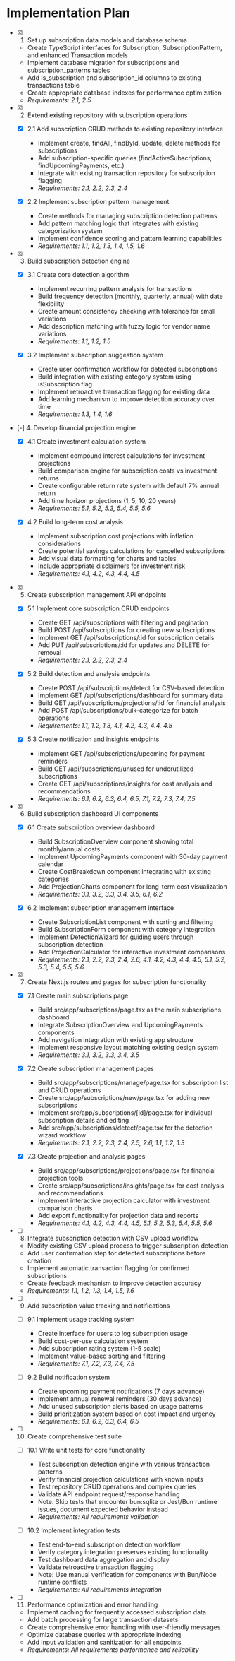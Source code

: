 # Implementation Plan

- [x]   1. Set up subscription data models and database schema

    - Create TypeScript interfaces for Subscription, SubscriptionPattern, and enhanced Transaction models
    - Implement database migration for subscriptions and subscription_patterns tables
    - Add is_subscription and subscription_id columns to existing transactions table
    - Create appropriate database indexes for performance optimization
    - _Requirements: 2.1, 2.5_

- [x]   2. Extend existing repository with subscription operations

    - [x] 2.1 Add subscription CRUD methods to existing repository interface

        - Implement create, findAll, findById, update, delete methods for subscriptions
        - Add subscription-specific queries (findActiveSubscriptions, findUpcomingPayments, etc.)
        - Integrate with existing transaction repository for subscription flagging
        - _Requirements: 2.1, 2.2, 2.3, 2.4_

    - [x] 2.2 Implement subscription pattern management
        - Create methods for managing subscription detection patterns
        - Add pattern matching logic that integrates with existing categorization system
        - Implement confidence scoring and pattern learning capabilities
        - _Requirements: 1.1, 1.2, 1.3, 1.4, 1.5, 1.6_

- [x]   3. Build subscription detection engine

    - [x] 3.1 Create core detection algorithm

        - Implement recurring pattern analysis for transactions
        - Build frequency detection (monthly, quarterly, annual) with date flexibility
        - Create amount consistency checking with tolerance for small variations
        - Add description matching with fuzzy logic for vendor name variations
        - _Requirements: 1.1, 1.2, 1.5_

    - [x] 3.2 Implement subscription suggestion system
        - Create user confirmation workflow for detected subscriptions
        - Build integration with existing category system using isSubscription flag
        - Implement retroactive transaction flagging for existing data
        - Add learning mechanism to improve detection accuracy over time
        - _Requirements: 1.3, 1.4, 1.6_

- [-] 4. Develop financial projection engine

    - [x] 4.1 Create investment calculation system

        - Implement compound interest calculations for investment projections
        - Build comparison engine for subscription costs vs investment returns
        - Create configurable return rate system with default 7% annual return
        - Add time horizon projections (1, 5, 10, 20 years)
        - _Requirements: 5.1, 5.2, 5.3, 5.4, 5.5, 5.6_

    - [x] 4.2 Build long-term cost analysis
        - Implement subscription cost projections with inflation considerations
        - Create potential savings calculations for cancelled subscriptions
        - Add visual data formatting for charts and tables
        - Include appropriate disclaimers for investment risk
        - _Requirements: 4.1, 4.2, 4.3, 4.4, 4.5_

- [x]   5. Create subscription management API endpoints

    - [x] 5.1 Implement core subscription CRUD endpoints

        - Create GET /api/subscriptions with filtering and pagination
        - Build POST /api/subscriptions for creating new subscriptions
        - Implement GET /api/subscriptions/:id for subscription details
        - Add PUT /api/subscriptions/:id for updates and DELETE for removal
        - _Requirements: 2.1, 2.2, 2.3, 2.4_

    - [x] 5.2 Build detection and analysis endpoints

        - Create POST /api/subscriptions/detect for CSV-based detection
        - Implement GET /api/subscriptions/dashboard for summary data
        - Build GET /api/subscriptions/projections/:id for financial analysis
        - Add POST /api/subscriptions/bulk-categorize for batch operations
        - _Requirements: 1.1, 1.2, 1.3, 4.1, 4.2, 4.3, 4.4, 4.5_

    - [x] 5.3 Create notification and insights endpoints
        - Implement GET /api/subscriptions/upcoming for payment reminders
        - Build GET /api/subscriptions/unused for underutilized subscriptions
        - Create GET /api/subscriptions/insights for cost analysis and recommendations
        - _Requirements: 6.1, 6.2, 6.3, 6.4, 6.5, 7.1, 7.2, 7.3, 7.4, 7.5_

- [x]   6. Build subscription dashboard UI components

    - [x] 6.1 Create subscription overview dashboard

        - Build SubscriptionOverview component showing total monthly/annual costs
        - Implement UpcomingPayments component with 30-day payment calendar
        - Create CostBreakdown component integrating with existing categories
        - Add ProjectionCharts component for long-term cost visualization
        - _Requirements: 3.1, 3.2, 3.3, 3.4, 3.5, 6.1, 6.2_

    - [x] 6.2 Implement subscription management interface
        - Create SubscriptionList component with sorting and filtering
        - Build SubscriptionForm component with category integration
        - Implement DetectionWizard for guiding users through subscription detection
        - Add ProjectionCalculator for interactive investment comparisons
        - _Requirements: 2.1, 2.2, 2.3, 2.4, 2.6, 4.1, 4.2, 4.3, 4.4, 4.5, 5.1, 5.2, 5.3, 5.4, 5.5, 5.6_

- [x]   7. Create Next.js routes and pages for subscription functionality

    - [x] 7.1 Create main subscriptions page

        - Build src/app/subscriptions/page.tsx as the main subscriptions dashboard
        - Integrate SubscriptionOverview and UpcomingPayments components
        - Add navigation integration with existing app structure
        - Implement responsive layout matching existing design system
        - _Requirements: 3.1, 3.2, 3.3, 3.4, 3.5_

    - [x] 7.2 Create subscription management pages

        - Build src/app/subscriptions/manage/page.tsx for subscription list and CRUD operations
        - Create src/app/subscriptions/new/page.tsx for adding new subscriptions
        - Implement src/app/subscriptions/[id]/page.tsx for individual subscription details and editing
        - Add src/app/subscriptions/detect/page.tsx for the detection wizard workflow
        - _Requirements: 2.1, 2.2, 2.3, 2.4, 2.5, 2.6, 1.1, 1.2, 1.3_

    - [x] 7.3 Create projection and analysis pages
        - Build src/app/subscriptions/projections/page.tsx for financial projection tools
        - Create src/app/subscriptions/insights/page.tsx for cost analysis and recommendations
        - Implement interactive projection calculator with investment comparison charts
        - Add export functionality for projection data and reports
        - _Requirements: 4.1, 4.2, 4.3, 4.4, 4.5, 5.1, 5.2, 5.3, 5.4, 5.5, 5.6_

- [ ]   8. Integrate subscription detection with CSV upload workflow

    - Modify existing CSV upload process to trigger subscription detection
    - Add user confirmation step for detected subscriptions before creation
    - Implement automatic transaction flagging for confirmed subscriptions
    - Create feedback mechanism to improve detection accuracy
    - _Requirements: 1.1, 1.2, 1.3, 1.4, 1.5, 1.6_

- [ ]   9. Add subscription value tracking and notifications

    - [ ] 9.1 Implement usage tracking system

        - Create interface for users to log subscription usage
        - Build cost-per-use calculation system
        - Add subscription rating system (1-5 scale)
        - Implement value-based sorting and filtering
        - _Requirements: 7.1, 7.2, 7.3, 7.4, 7.5_

    - [ ] 9.2 Build notification system
        - Create upcoming payment notifications (7 days advance)
        - Implement annual renewal reminders (30 days advance)
        - Add unused subscription alerts based on usage patterns
        - Build prioritization system based on cost impact and urgency
        - _Requirements: 6.1, 6.2, 6.3, 6.4, 6.5_

- [ ]   10. Create comprehensive test suite

    - [ ] 10.1 Write unit tests for core functionality

        - Test subscription detection engine with various transaction patterns
        - Verify financial projection calculations with known inputs
        - Test repository CRUD operations and complex queries
        - Validate API endpoint request/response handling
        - Note: Skip tests that encounter bun:sqlite or Jest/Bun runtime issues, document expected behavior instead
        - _Requirements: All requirements validation_

    - [ ] 10.2 Implement integration tests
        - Test end-to-end subscription detection workflow
        - Verify category integration preserves existing functionality
        - Test dashboard data aggregation and display
        - Validate retroactive transaction flagging
        - Note: Use manual verification for components with Bun/Node runtime conflicts
        - _Requirements: All requirements integration_

- [ ]   11. Performance optimization and error handling
    - Implement caching for frequently accessed subscription data
    - Add batch processing for large transaction datasets
    - Create comprehensive error handling with user-friendly messages
    - Optimize database queries with appropriate indexing
    - Add input validation and sanitization for all endpoints
    - _Requirements: All requirements performance and reliability_
